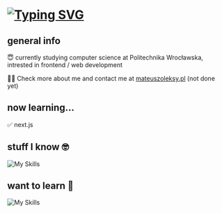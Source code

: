 # <a href="https://git.io/typing-svg"><img src="https://readme-typing-svg.demolab.com?font=&weight=500&pause=1000&repeat=false&width=435&lines=hi!+I'm+xmavv%F0%9F%91%A8%E2%80%8D%F0%9F%92%BB" alt="Typing SVG" /></a>

## general info

😇 currently studying computer science at Politechnika Wrocławska, intrested in frontend / web development

🙋‍♂️ Check more about me and contact me at [mateuszoleksy.pl](https://) (not done yet)

## now learning...

✅ next.js

## stuff I know 🤓

![My Skills](https://skillicons.dev/icons?i=js,html,css,github,git,ts,react,redux,sass,tailwind,styledcomponents&perline=5)

## want to learn 🧠

![My Skills](https://skillicons.dev/icons?i=vim,nodejs,angular,vue,threejs,nextjs)

